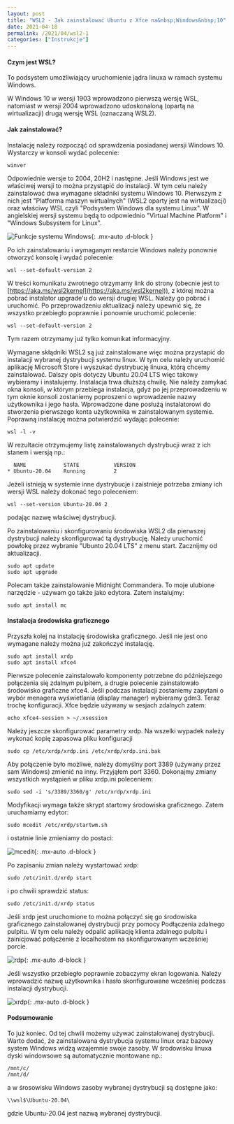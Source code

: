 ```yaml
---
layout: post
title: "WSL2 - Jak zainstalować Ubuntu z Xfce na&nbsp;Windows&nbsp;10"
date: 2021-04-18
permalink: /2021/04/wsl2-1
categories: ["Instrukcje"]
---
```


#### Czym jest WSL?
To podsystem umożliwiający uruchomienie jądra linuxa w ramach systemu Windows.

W Windows 10 w wersji 1903 wprowadzono pierwszą wersję WSL, natomiast w wersji 2004 wprowadzono udoskonaloną (opartą na wirtualizacji) drugą wersję WSL (oznaczaną WSL2).


#### Jak zainstalować?
Instalację należy rozpocząć od sprawdzenia posiadanej wersji Windows 10. Wystarczy w konsoli wydać polecenie:
```console
winver 
```
Odpowiednie wersje to 2004, 20H2 i następne. Jeśli Windows jest we właściwej wersji to można przystąpić do instalacji. W tym celu należy zainstalować dwa wymagane składniki systemu Windows 10. Pierwszym z nich jest "Platforma maszyn wirtualnych" (WSL2 oparty jest na wirtualizacji) oraz właściwy WSL czyli "Podsystem Windows dla systemu Linux". W angielskiej wersji systemu będą to odpowiednio "Virtual Machine Platform" i "Windows Subsystem for Linux".

![Funkcje systemu Windows](/img/p202104/wsz2_01.png){: .mx-auto .d-block }
 
Po ich zainstalowaniu i wymaganym restarcie Windows należy ponownie otworzyć konsolę i wydać polecenie:
```console
wsl --set-default-version 2
```
W treści komunikatu zwrotnego otrzymamy link do strony (obecnie jest to [https://aka.ms/wsl2kernel](https://aka.ms/wsl2kernel)), z której można pobrać instalator upgrade'u do wersji drugiej WSL. Należy go pobrać i uruchomić.
Po przeprowadzeniu aktualizacji należy upewnić się, że wszystko przebiegło poprawnie i ponownie uruchomić polecenie:
```console
wsl --set-default-version 2
```
Tym razem otrzymamy już tylko komunikat informacyjny.

Wymagane skłądniki WSL2 są już zainstalowane więc można przystapić do instalacji wybranej dystrybucji systemu linux. W tym celu należy uruchomić aplikację Microsoft Store i wyszukać dystrybucję linuxa, którą chcemy zainstalować. Dalszy opis dotyczy Ubuntu 20.04 LTS więc takowy wybieramy i instalujemy.
Instalacja trwa dłuższą chwilę. Nie należy zamykać okna konsoli, w którym przebiega instalacja, gdyż po jej przeprowadzeniu w tym oknie konsoli zostaniemy poproszeni o wprowadzenie nazwy użytkownika i jego hasła. Wprowadzone dane posłużą instalatorowi do stworzenia pierwszego konta użytkownika w zainstalowanym systemie.
Poprawną instalację można potwierdzić wydając polecenie:
```console
wsl -l -v
```
W rezultacie otrzymujemy listę zainstalowanych dystrybucji wraz z ich stanem i wersją np.:
```console
  NAME            STATE           VERSION
* Ubuntu-20.04    Running         2
```
Jeżeli istnieją w systemie inne dystrybucje i zaistnieje potrzeba zmiany ich wersji WSL należy dokonać tego poleceniem:
```console
wsl --set-version Ubuntu-20.04 2
```
podając nazwę właściwej dystrybucji.

Po zainstalowaniu i skonfigurowaniu środowiska WSL2 dla pierwszej dystrybucji należy skonfigurować tą dystrybucję. Należy uruchomić powłokę przez wybranie "Ubunto 20.04 LTS" z menu start.
Zacznijmy od aktualizacji.
```console
sudo apt update
sudo apt upgrade 
```
Polecam także zainstalowanie Midnight Commandera. To moje ulubione narzędzie - używam go także jako edytora. Zatem instalujmy:
```console
sudo apt install mc
```


#### Instalacja środowiska graficznego
Przyszła kolej na instalację środowiska graficznego. Jeśli nie jest ono wymagane należy można już zakończyć instalację.
```console
sudo apt install xrdp
sudo apt install xfce4
```
Pierwsze polecenie zainstalowało komponenty potrzebne do późniejszego połączenia się zdalnym pulpitem, a drugie polecenie zainstalowało środowisko graficzne xfce4. Jeśli podczas instalacji zostaniemy zapytani o wybór menagera wyświetlania (display manager) wybieramy gdm3.
Teraz trochę konfiguracji. Xfce będzie używany w sesjach zdalnych zatem:
```console
echo xfce4-session > ~/.xsession
```
Należy jeszcze skonfigurować parametry xrdp. Na wszelki wypadek należy wykonać kopię zapasowa pliku konfiguracji
```console
sudo cp /etc/xrdp/xrdp.ini /etc/xrdp/xrdp.ini.bak
```
Aby połączenie było możliwe, należy domyślny port 3389 (używany przez sam Windows) zmienić na inny. Przyjąłem port 3360. Dokonajmy zmiany wszystkich wystąpień w pliku xrdp.ini poleceniem:
```console
sudo sed -i 's/3389/3360/g' /etc/xrdp/xrdp.ini
```
Modyfikacji wymaga także skrypt startowy środowiska graficznego. Zatem uruchamiamy edytor:
```console
sudo mcedit /etc/xrdp/startwm.sh 
```
i ostatnie linie zmieniamy do postaci:
 
![mcedit](/img/p202104/wsz2_02.png){: .mx-auto .d-block }
 
Po zapisaniu zmian należy wystartować xrdp: 
```console
sudo /etc/init.d/xrdp start 
```
i po chwili sprawdzić status:
```console
sudo /etc/init.d/xrdp status
```
Jeśli xrdp jest uruchomione to można połączyć się go środowiska graficznego zainstalowanej dystrybucji przy pomocy Podłączenia zdalnego pulpitu. W tym celu należy odpalić aplikację klienta zdalnego pulpitu i zainicjować połączenie z localhostem na skonfigurowanym wcześniej porcie.
 
![rdp](/img/p202104/wsz2_03.png){: .mx-auto .d-block }

Jeśli wszystko przebiegło poprawnie zobaczymy ekran logowania. Należy wprowadzić nazwę użytkownika i hasło skonfigurowane wcześniej podczas instalacji dystrybucji.
 
![xrdp](/img/p202104/wsz2_04.png){: .mx-auto .d-block }


#### Podsumowanie
To już koniec. Od tej chwili możemy używać zainstalowanej dystrybucji. Warto dodać, że zainstalowana dystrybucja systemu linux oraz bazowy system Windows widzą wzajemnie swoje zasoby. W środowisku linuxa dyski windowsowe są automatycznie montowane np.:
```console
/mnt/c/
/mnt/d/
```
a w śrosowisku Windows zasoby wybranej dystrybucji są dostępne jako:
```console
\\wsl$\Ubuntu-20.04\
```
gdzie Ubuntu-20.04 jest nazwą wybranej dystrybucji.
